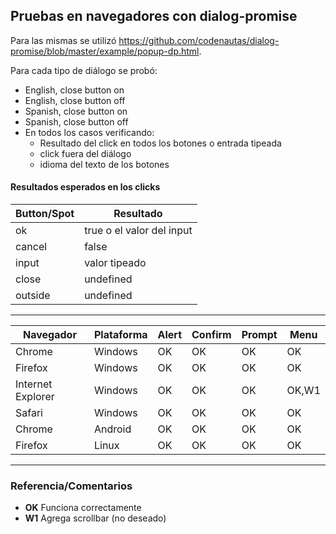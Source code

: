 ## Pruebas en navegadores con dialog-promise

Para las mismas se utilizó https://github.com/codenautas/dialog-promise/blob/master/example/popup-dp.html.

Para cada tipo de diálogo se probó:
  * English, close button on
  * English, close button off
  * Spanish, close button on
  * Spanish, close button off
  * En todos los casos verificando:
    * Resultado del click en todos los botones o entrada tipeada
    * click fuera del diálogo
    * idioma del texto de los botones


#### Resultados esperados en los clicks

Button/Spot | Resultado
----|----
ok | true o el valor del input
cancel | false
input | valor tipeado
close | undefined
outside | undefined

*** 
Navegador | Plataforma | Alert | Confirm | Prompt | Menu
----|----|----|----|---|----
Chrome | Windows | OK | OK | OK | OK
Firefox | Windows | OK | OK | OK | OK
Internet Explorer | Windows | OK | OK | OK | OK,W1 
Safari | Windows | OK | OK | OK | OK
Chrome | Android | OK | OK | OK | OK
Firefox | Linux | OK | OK | OK | OK

***
### Referencia/Comentarios
- **OK** Funciona correctamente
- **W1** Agrega scrollbar (no deseado)

